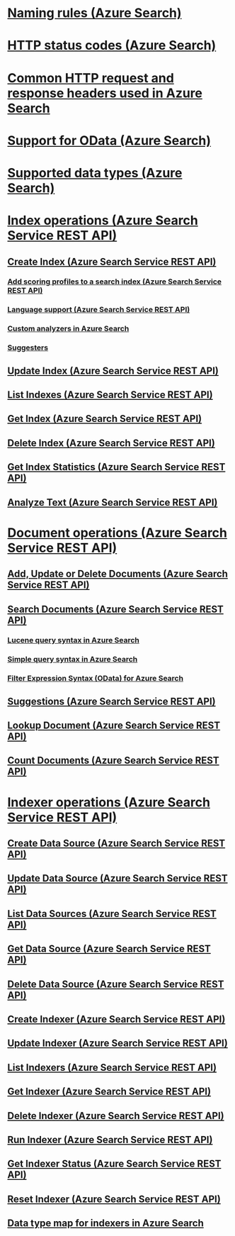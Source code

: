 # [Naming rules (Azure Search)](naming-rules.md)
# [HTTP status codes (Azure Search)](http-status-codes.md)
# [Common HTTP request and response headers used in Azure Search](common-http-request-and-response-headers-used-in-azure-search.md)
# [Support for OData (Azure Search)](support-for-odata.md)
# [Supported data types (Azure Search)](supported-data-types.md)
# [Index operations (Azure Search Service REST API)](index-operations.md)
## [Create Index (Azure Search Service REST API)](create-index.md)
### [Add scoring profiles to a search index (Azure Search Service REST API)](add-scoring-profiles-to-a-search-index.md)
### [Language support (Azure Search Service REST API)](language-support.md)
### [Custom analyzers in Azure Search](custom-analyzers-in-azure-search.md)
### [Suggesters](suggesters.md)
## [Update Index (Azure Search Service REST API)](update-index.md)
## [List Indexes (Azure Search Service REST API)](list-indexes.md)
## [Get Index (Azure Search Service REST API)](get-index.md)
## [Delete Index (Azure Search Service REST API)](delete-index.md)
## [Get Index Statistics (Azure Search Service REST API)](get-index-statistics.md)
## [Analyze Text (Azure Search Service REST API)](test-analyzer.md)
# [Document operations (Azure Search Service REST API)](document-operations.md)
## [Add, Update or Delete Documents (Azure Search Service REST API)](addupdate-or-delete-documents.md)
## [Search Documents (Azure Search Service REST API)](search-documents.md)
### [Lucene query syntax in Azure Search](lucene-query-syntax-in-azure-search.md)
### [Simple query syntax in Azure Search](simple-query-syntax-in-azure-search.md)
### [Filter Expression Syntax (OData) for Azure Search](odata-expression-syntax-for-azure-search.md)
## [Suggestions (Azure Search Service REST API)](suggestions.md)
## [Lookup Document (Azure Search Service REST API)](lookup-document.md)
## [Count Documents (Azure Search Service REST API)](count-documents.md)
# [Indexer operations (Azure Search Service REST API)](indexer-operations.md)
## [Create Data Source (Azure Search Service REST API)](create-data-source.md)
## [Update Data Source (Azure Search Service REST API)](update-data-source.md)
## [List Data Sources (Azure Search Service REST API)](list-data-sources.md)
## [Get Data Source (Azure Search Service REST API)](get-data-source.md)
## [Delete Data Source (Azure Search Service REST API)](delete-data-source.md)
## [Create Indexer (Azure Search Service REST API)](create-indexer.md)
## [Update Indexer (Azure Search Service REST API)](update-indexer.md)
## [List Indexers (Azure Search Service REST API)](list-indexers.md)
## [Get Indexer (Azure Search Service REST API)](get-indexer.md)
## [Delete Indexer (Azure Search Service REST API)](delete-indexer.md)
## [Run Indexer (Azure Search Service REST API)](run-indexer.md)
## [Get Indexer Status (Azure Search Service REST API)](get-indexer-status.md)
## [Reset Indexer (Azure Search Service REST API)](reset-indexer.md)
## [Data type map for indexers in Azure Search](data-type-map-for-indexers-in-azure-search.md)

